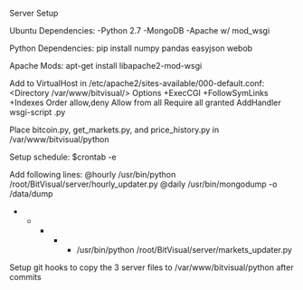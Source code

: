 Server Setup

Ubuntu Dependencies:
-Python 2.7
-MongoDB
-Apache w/ mod_wsgi

Python Dependencies:
pip install numpy pandas easyjson webob

Apache Mods:
apt-get install libapache2-mod-wsgi

Add to VirtualHost in /etc/apache2/sites-available/000-default.conf:
  <Directory /var/www/bitvisual/>
    Options +ExecCGI +FollowSymLinks +Indexes
    Order allow,deny
    Allow from all
    Require all granted
    AddHandler wsgi-script .py
  </Directory>

Place bitcoin.py, get_markets.py, and price_history.py in /var/www/bitvisual/python

Setup schedule:
$crontab -e

Add following lines:
@hourly /usr/bin/python /root/BitVisual/server/hourly_updater.py
@daily /usr/bin/mongodump -o /data/dump
* * * * * /usr/bin/python /root/BitVisual/server/markets_updater.py

Setup git hooks to copy the 3 server files to /var/www/bitvisual/python after commits

